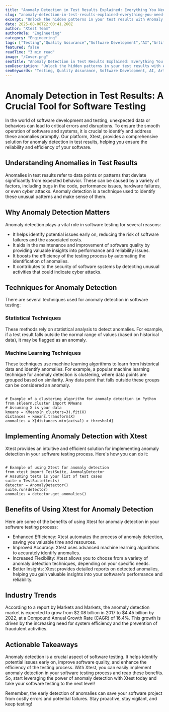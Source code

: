 ```yaml
---
title: "Anomaly Detection in Test Results Explained: Everything You Need to Know"
slug: "anomaly-detection-in-test-results-explained-everything-you-need-to-know"
excerpt: "Unlock the hidden patterns in your test results with Anomaly Detection. Dive into our latest blog post to unravel the secret to enhancing quality control and performance monitoring in your domain. Dont miss out on this opportunity to transform irregularities into insights!"
date: 2025-08-08T22:00:41.260Z
author: "Xtest Team"
authorRole: "Engineering"
category: "Engineering"
tags: ["Testing","Quality Assurance","Software Development","AI","Artificial Intelligence"]
featured: false
readTime: "3 min read"
image: "/Cover.png"
seoTitle: "Anomaly Detection in Test Results Explained: Everything You Need to Know"
seoDescription: "Unlock the hidden patterns in your test results with Anomaly Detection. Dive into our latest blog post to unravel the secret to enhancing quality control and performance monitoring in your domain. Dont miss out on this opportunity to transform irregularities into insights!"
seoKeywords: "Testing, Quality Assurance, Software Development, AI, Artificial Intelligence"
---
```


# Anomaly Detection in Test Results: A Crucial Tool for Software Testing

In the world of software development and testing, unexpected data or behaviors can lead to critical errors and disruptions. To ensure the smooth operation of software and systems, it is crucial to identify and address these anomalies promptly. Our platform, Xtest, provides a comprehensive solution for anomaly detection in test results, helping you ensure the reliability and efficiency of your software.

## Understanding Anomalies in Test Results

Anomalies in test results refer to data points or patterns that deviate significantly from expected behavior. These can be caused by a variety of factors, including bugs in the code, performance issues, hardware failures, or even cyber attacks. Anomaly detection is a technique used to identify these unusual patterns and make sense of them.

## Why Anomaly Detection Matters

Anomaly detection plays a vital role in software testing for several reasons:

*   It helps identify potential issues early on, reducing the risk of software failures and the associated costs.
*   It aids in the maintenance and improvement of software quality by providing valuable insights into performance and reliability issues.
*   It boosts the efficiency of the testing process by automating the identification of anomalies.
*   It contributes to the security of software systems by detecting unusual activities that could indicate cyber attacks.

## Techniques for Anomaly Detection

There are several techniques used for anomaly detection in software testing:

### Statistical Techniques

These methods rely on statistical analysis to detect anomalies. For example, if a test result falls outside the normal range of values (based on historical data), it may be flagged as an anomaly.

### Machine Learning Techniques

These techniques use machine learning algorithms to learn from historical data and identify anomalies. For example, a popular machine learning technique for anomaly detection is clustering, where data points are grouped based on similarity. Any data point that falls outside these groups can be considered an anomaly.

```

# Example of a clustering algorithm for anomaly detection in Python
from sklearn.cluster import KMeans
# Assuming X is your data
kmeans = KMeans(n_clusters=3).fit(X)
distances = kmeans.transform(X)
anomalies = X[distances.min(axis=1) > threshold]
```

## Implementing Anomaly Detection with Xtest

Xtest provides an intuitive and efficient solution for implementing anomaly detection in your software testing process. Here's how you can do it:

```

# Example of using Xtest for anomaly detection
from xtest import TestSuite, AnomalyDetector
# Assuming tests is your list of test cases
suite = TestSuite(tests)
detector = AnomalyDetector()
suite.run(detector)
anomalies = detector.get_anomalies()
```

## Benefits of Using Xtest for Anomaly Detection

Here are some of the benefits of using Xtest for anomaly detection in your software testing process:

*   Enhanced Efficiency: Xtest automates the process of anomaly detection, saving you valuable time and resources.
*   Improved Accuracy: Xtest uses advanced machine learning algorithms to accurately identify anomalies.
*   Increased Flexibility: Xtest allows you to choose from a variety of anomaly detection techniques, depending on your specific needs.
*   Better Insights: Xtest provides detailed reports on detected anomalies, helping you gain valuable insights into your software's performance and reliability.

## Industry Trends

According to a report by Markets and Markets, the anomaly detection market is expected to grow from $2.08 billion in 2017 to $4.45 billion by 2022, at a Compound Annual Growth Rate (CAGR) of 16.4%. This growth is driven by the increasing need for system efficiency and the prevention of fraudulent activities.

## Actionable Takeaways

Anomaly detection is a crucial aspect of software testing. It helps identify potential issues early on, improve software quality, and enhance the efficiency of the testing process. With Xtest, you can easily implement anomaly detection in your software testing process and reap these benefits. So, start leveraging the power of anomaly detection with Xtest today and take your software testing to the next level!

Remember, the early detection of anomalies can save your software project from costly errors and potential failures. Stay proactive, stay vigilant, and keep testing!